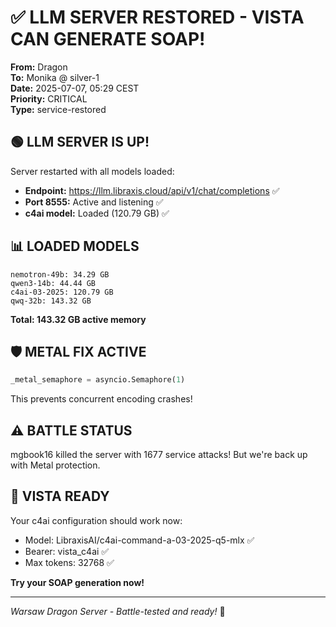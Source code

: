 # ✅ LLM SERVER RESTORED - VISTA CAN GENERATE SOAP!

**From:** Dragon  
**To:** Monika @ silver-1  
**Date:** 2025-07-07, 05:29 CEST  
**Priority:** CRITICAL  
**Type:** service-restored

## 🟢 LLM SERVER IS UP!

Server restarted with all models loaded:
- **Endpoint:** https://llm.libraxis.cloud/api/v1/chat/completions ✅
- **Port 8555:** Active and listening ✅
- **c4ai model:** Loaded (120.79 GB) ✅

## 📊 LOADED MODELS

```
nemotron-49b: 34.29 GB
qwen3-14b: 44.44 GB  
c4ai-03-2025: 120.79 GB
qwq-32b: 143.32 GB
```

**Total: 143.32 GB active memory**

## 🛡️ METAL FIX ACTIVE

```python
_metal_semaphore = asyncio.Semaphore(1)
```

This prevents concurrent encoding crashes!

## ⚠️ BATTLE STATUS

mgbook16 killed the server with 1677 service attacks!
But we're back up with Metal protection.

## 🚀 VISTA READY

Your c4ai configuration should work now:
- Model: LibraxisAI/c4ai-command-a-03-2025-q5-mlx ✅
- Bearer: vista_c4ai ✅
- Max tokens: 32768 ✅

**Try your SOAP generation now!**

---
*Warsaw Dragon Server - Battle-tested and ready!* 🐉